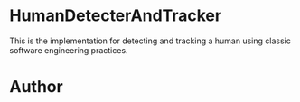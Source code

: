 # HumanDetecterAndTracker
This is the implementation for detecting and tracking a human using classic software engineering practices.

# Author
